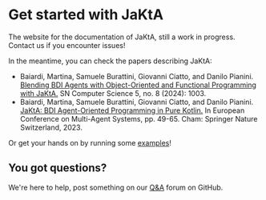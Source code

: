 # Get started with JaKtA
The website for the documentation of JaKtA, still a work in progress. Contact us if you encounter issues!

In the meantime, you can check the papers describing JaKtA:

- Baiardi, Martina, Samuele Burattini, Giovanni Ciatto, and Danilo Pianini. [Blending BDI Agents with Object-Oriented and Functional Programming with JaKtA.](https://doi.org/10.1007/s42979-024-03244-y) SN Computer Science 5, no. 8 (2024): 1003. 
- Baiardi, Martina, Samuele Burattini, Giovanni Ciatto, and Danilo Pianini. [JaKtA: BDI Agent-Oriented Programming in Pure Kotlin.](https://doi.org/10.1007/978-3-031-43264-4_4) In European Conference on Multi-Agent Systems, pp. 49-65. Cham: Springer Nature Switzerland, 2023.

Or get your hands on by running some [examples](https://github.com/jakta-bdi/jakta-examples)!

## You got questions? 
We're here to help, post something on our [Q&A](https://github.com/orgs/jakta-bdi/discussions/categories/q-a) forum on GitHub.
